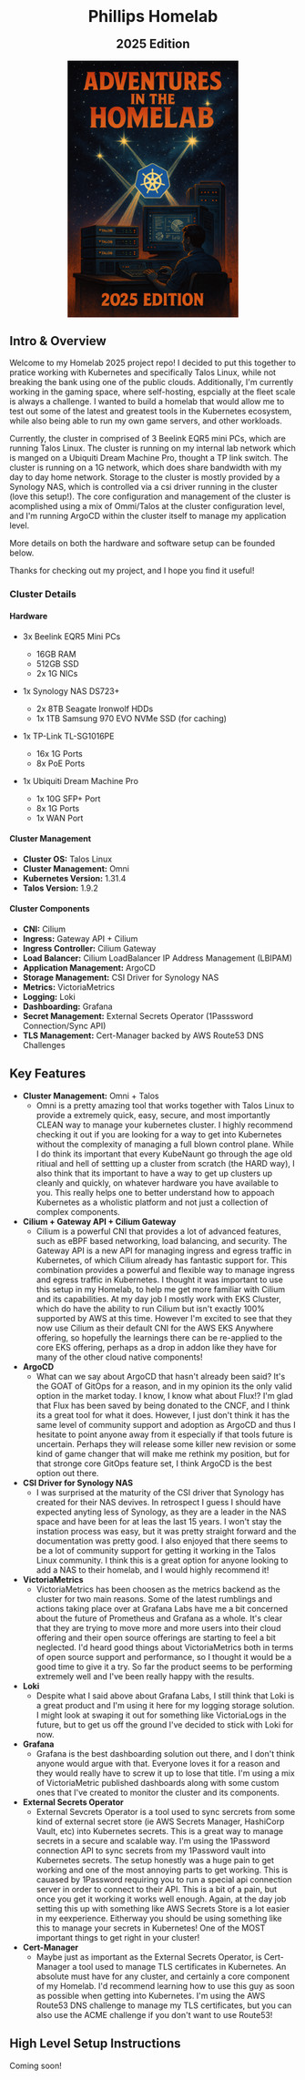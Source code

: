 <h1 align="center" style="margin-top: 0px;">Phillips Homelab</h1>

<h2 align="center" style="margin-top: 0px;">2025 Edition</h2>

<p align="center" style="margin-bottom: 0px !important;">
    <img src="https://raw.githubusercontent.com/alverezyari/phillips-homelab/main/img/homelab.png" alt="Phillips Homelab 2025" width="300" align="center">
</p>

## Intro & Overview

Welcome to my Homelab 2025 project repo! I decided to put this together to pratice working with Kubernetes and specifically Talos Linux, while not breaking the bank using one of the public clouds. Additionally, I'm currently working in the gaming space, where self-hosting, espcially at the fleet scale is always a challenge. I wanted to build a homelab that would allow me to test out some of the latest and greatest tools in the Kubernetes ecosystem, while also being able to run my own game servers, and other workloads.

Currently, the cluster in comprised of 3 Beelink EQR5 mini PCs, which are running Talos Linux. The cluster is running on my internal lab network which is manged on a Ubiquiti Dream Machine Pro, thought a TP link switch. The cluster is running on a 1G network, which does share bandwidth with my day to day home network. Storage to the cluster is mostly provided by a Synology NAS, which is controlled via a csi driver running in the cluster (love this setup!). The core configuration and management of the cluster is acomplished using a mix of Ommi/Talos at the cluster configuration level, and I'm running ArgoCD within the cluster itself to manage my application level.

More details on both the hardware and software setup can be founded below.

Thanks for checking out my project, and I hope you find it useful!

### Cluster Details

#### Hardware

- 3x Beelink EQR5 Mini PCs
    - 16GB RAM
    - 512GB SSD
    - 2x 1G NICs

- 1x Synology NAS DS723+
    - 2x 8TB Seagate Ironwolf HDDs
    - 1x 1TB Samsung 970 EVO NVMe SSD (for caching)

- 1x TP-Link TL-SG1016PE
    - 16x 1G Ports
    - 8x PoE Ports

- 1x Ubiquiti Dream Machine Pro
    - 1x 10G SFP+ Port
    - 8x 1G Ports
    - 1x WAN Port

#### Cluster Management

- **Cluster OS:** Talos Linux
- **Cluster Management:** Omni
- **Kubernetes Version:** 1.31.4
- **Talos Version:** 1.9.2

#### Cluster Components

- **CNI:** Cilium
- **Ingress:** Gateway API + Cilium
- **Ingress Controller:** Cilium Gateway
- **Load Balancer:** Cilium LoadBalancer IP Address Management (LBIPAM)
- **Application Management:** ArgoCD
- **Storage Management:** CSI Driver for Synology NAS
- **Metrics:** VictoriaMetrics
- **Logging:** Loki
- **Dashboarding:** Grafana
- **Secret Management:** External Secrets Operator (1Passsword Connection/Sync API)
- **TLS Management:** Cert-Manager backed by AWS Route53 DNS Challenges


## Key Features

- **Cluster Management:** Omni + Talos
    - Omni is a pretty amazing tool that works together with Talos Linux to provide a extremely quick, easy, secure, and most importantly CLEAN way to manage your kubernetes cluster. I highly recommend checking it out if you are looking for a way to get into Kubernetes without the complexity of managing a full blown control plane. While I do think its important that every KubeNaunt go through the age old ritiual and hell of settting up a cluster from scratch (the HARD way), I also think that its important to have a way to get up clusters up cleanly and quickly, on whatever hardware you have available to you. This really helps one to better understand how to appoach Kubernetes as a wholistic platform and not just a collection of complex components.
- **Cilium + Gateway API + Cilium Gateway**
    - Cilium is a powerful CNI that provides a lot of advanced features, such as eBPF based networking, load balancing, and security. The Gateway API is a new API for managing ingress and egress traffic in Kubernetes, of which Cilium already has fantastic support for. This combination provides a powerful and flexible way to manage ingress and egress traffic in Kubernetes. I thought it was important to use this setup in my Homelab, to help me get more familiar with Cilium and its capabilities. At my day job I mostly work with EKS Cluster, which do have the ability to run Cilium but isn't exactly 100% supported by AWS at this time. However I'm excited to see that they now use Cilium as their default CNI for the AWS EKS Anywhere offering, so hopefully the learnings there can be re-applied to the core EKS offering, perhaps as a drop in addon like they have for many of the other cloud native components!
- **ArgoCD**
    - What can we say about ArgoCD that hasn't already been said? It's the GOAT of GitOps for a reason, and in my opinion its the only valid option in the market today. I know, I know what about Flux!? I'm glad that Flux has been saved by being donated to the CNCF, and I think its a great tool for what it does. However, I just don't think it has the same level of community support and adoption as ArgoCD and thus I hesitate to point anyone away from it especially if that tools future is uncertain. Perhaps they will release some killer new revision or some kind of game changer that will make me rethink my position, but for that stronge core GitOps feature set, I think ArgoCD is the best option out there.
- **CSI Driver for Synology NAS**
    - I was surprised at the maturity of the CSI driver that Synology has created for their NAS devives. In retrospect I guess I should have expected anyting less of Synology, as they are a leader in the NAS space and have been for at leas the last 15 years. I won't stay the instation process was easy, but it was pretty straight forward and the documentation was pretty good. I also enjoyed that there seems to be a lot of community support for getting it working in the Talos Linux community. I think this is a great option for anyone looking to add a NAS to their homelab, and I would highly recommend it!
- **VictoriaMetrics**
    - VictoriaMetrics has been choosen as the metrics backend as the cluster for two main reasons. Some of the latest rumblings and actions taking place over at Grafana Labs have me a bit concerned about the future of Prometheus and Grafana as a whole. It's clear that they are trying to move more and more users into their cloud offering and their open source offerings are starting to feel a bit neglected. I'd heard good things about VictoriaMetrics both in terms of open source support and performance, so I thought it would be a good time to give it a try. So far the product seems to be performing extremely well and I've been really happy with the results.
- **Loki**
    - Despite what I said above about Grafana Labs, I still think that Loki is a great product and I'm using it here for my logging storage solution. I might look at swaping it out for something like VictoriaLogs in the future, but to get us off the ground I've decided to stick with Loki for now.
- **Grafana**
    - Grafana is the best dashboarding solution out there, and I don't think anyone would argue with that. Everyone loves it for a reason and they would really have to screw it up to lose that title. I'm using a mix of VictoriaMetric published dashboards along with some custom ones that I've created to monitor the cluster and its components.
- **External Secrets Operator**
    - External Sevcrets Operator is a tool used to sync sercrets from some kind of external secret store (ie AWS Secrets Manager, HashiCorp Vault, etc) into Kubernetes secrets. This is a great way to manage secrets in a secure and scalable way. I'm using the 1Password connection API to sync secrets from my 1Password vault into Kubernetes secrets. The setup honestly was a huge pain to get working and one of the most annoying parts to get working. This is cauased by 1Password requiring you to run a special api connection server in order to connect to their API. This is a bit of a pain, but once you get it working it works well enough. Again, at the day job setting this up with something like AWS Secrets Store is a lot easier in my eexperience. Eitherway you should be using something like this to manage your secrets in Kubernetes! One of the MOST important things to get right in your cluster!
- **Cert-Manager**
    - Maybe just as important as the External Secrets Operator, is Cert-Manager a tool used to manage TLS certificates in Kubernetes. An absolute must have for any cluster, and certainly a core component of my Homelab. I'd recommend learning how to use this guy as soon as possible when getting into Kubernetes. I'm using the AWS Route53 DNS challenge to manage my TLS certificates, but you can also use the ACME challenge if you don't want to use Route53!


## High Level Setup Instructions

Coming soon!

